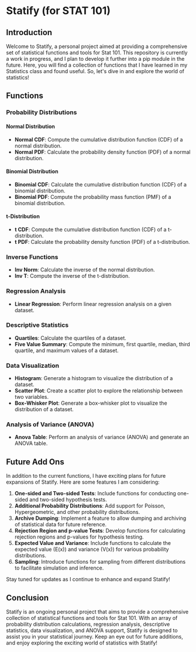 # Statify (for STAT 101)

## Introduction

Welcome to Statify, a personal project aimed at providing a comprehensive set of statistical functions and tools for Stat 101. This repository is currently a work in progress, and I plan to develop it further into a pip module in the future. Here, you will find a collection of functions that I have learned in my Statistics class and found useful. So, let's dive in and explore the world of statistics!

## Functions

### Probability Distributions

#### Normal Distribution

- **Normal CDF**: Compute the cumulative distribution function (CDF) of a normal distribution.
- **Normal PDF**: Calculate the probability density function (PDF) of a normal distribution.

#### Binomial Distribution

- **Binomial CDF**: Calculate the cumulative distribution function (CDF) of a binomial distribution.
- **Binomial PDF**: Compute the probability mass function (PMF) of a binomial distribution.

#### t-Distribution

- **t CDF**: Compute the cumulative distribution function (CDF) of a t-distribution.
- **t PDF**: Calculate the probability density function (PDF) of a t-distribution.

### Inverse Functions

- **Inv Norm**: Calculate the inverse of the normal distribution.
- **Inv T**: Compute the inverse of the t-distribution.

### Regression Analysis

- **Linear Regression**: Perform linear regression analysis on a given dataset.

### Descriptive Statistics

- **Quartiles**: Calculate the quartiles of a dataset.
- **Five Value Summary**: Compute the minimum, first quartile, median, third quartile, and maximum values of a dataset.

### Data Visualization

- **Histogram**: Generate a histogram to visualize the distribution of a dataset.
- **Scatter Plot**: Create a scatter plot to explore the relationship between two variables.
- **Box-Whisker Plot**: Generate a box-whisker plot to visualize the distribution of a dataset.

### Analysis of Variance (ANOVA)

- **Anova Table**: Perform an analysis of variance (ANOVA) and generate an ANOVA table.

## Future Add Ons

In addition to the current functions, I have exciting plans for future expansions of Statify. Here are some features I am considering:

1. **One-sided and Two-sided Tests**: Include functions for conducting one-sided and two-sided hypothesis tests.
2. **Additional Probability Distributions**: Add support for Poisson, Hypergeometric, and other probability distributions.
3. **Archive Dumping**: Implement a feature to allow dumping and archiving of statistical data for future reference.
4. **Rejection Region and p-value Tests**: Develop functions for calculating rejection regions and p-values for hypothesis testing.
5. **Expected Value and Variance**: Include functions to calculate the expected value (E(x)) and variance (V(x)) for various probability distributions.
6. **Sampling**: Introduce functions for sampling from different distributions to facilitate simulation and inference.

Stay tuned for updates as I continue to enhance and expand Statify!

## Conclusion

Statify is an ongoing personal project that aims to provide a comprehensive collection of statistical functions and tools for Stat 101. With an array of probability distribution calculations, regression analysis, descriptive statistics, data visualization, and ANOVA support, Statify is designed to assist you in your statistical journey. Keep an eye out for future additions, and enjoy exploring the exciting world of statistics with Statify!
